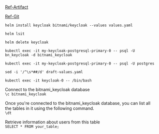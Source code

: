 

[Ref-Artifact](https://artifacthub.io/packages/helm/bitnami/keycloak)

[Ref-Git](https://github.com/bitnami/charts/tree/main/bitnami/keycloak)

`helm install keycloak bitnami/keycloak --values values.yaml`

`helm lsit`

`helm delete keycloak`

`kubectl exec -it my-keycloak-postgresql-primary-0 -- psql -U bn_keycloak -d bitnami_keycloak`

`kubectl exec -it my-keycloak-postgresql-primary-0 -- psql -U postgres`

`sed -i '/^\s*##/d' draft-values.yaml`


`kubectl exec -it keycloak-0 -- /bin/bash`

Connect to the bitnami_keycloak database\
`\c bitnami_keycloak`

Once you're connected to the bitnami_keycloak database, you can list all the tables in it using the following command.\
`\dt`

Retrieve information about users from this table\
`SELECT * FROM your_table;`

